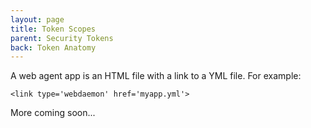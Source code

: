 ```yaml
---
layout: page
title: Token Scopes
parent: Security Tokens
back: Token Anatomy
---
```

A web agent app is an HTML file with a link to a YML file. For example:

```
<link type='webdaemon' href='myapp.yml'>
```

More coming soon...
